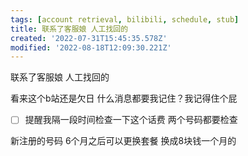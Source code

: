 ```yaml
---
tags: [account retrieval, bilibili, schedule, stub]
title: 联系了客服娘 人工找回的
created: '2022-07-31T15:45:35.578Z'
modified: '2022-08-18T12:09:30.221Z'
---
```


联系了客服娘 人工找回的

看来这个b站还是欠日 什么消息都要我记住？我记得住个屁

- [ ] 提醒我隔一段时间检查一下这个话费 两个号码都要检查

新注册的号码 6个月之后可以更换套餐 换成8块钱一个月的
